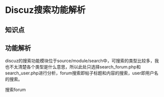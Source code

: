 # Discuz搜索功能解析

## 知识点

## 功能解析

discuz的搜索功能模块位于source/module/search中，可搜索的类型比较多，我也不太清楚各个类型是什么意思，所以此处只选择search\_forum.php和search\_user.php进行分析，forum搜索即帖子标题和内容的搜索，user即用户名的搜索。

搜索forum

